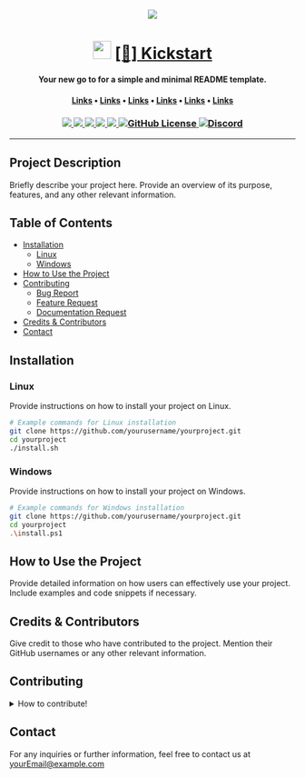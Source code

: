 <div align="center">
    <h1>
        <img src="titleBanner.png">
    </h1>
    <h1>
        <img src="titleLogo.png" height="32px">
        <a href="">[🚀] Kickstart</a>
    </h1>
    <h4><b>Your new go to for a simple and minimal README template.</b></h4>
    <h4>
        <a href="https://www.google.com">Links</a>
        •
        <a href="https://www.google.com">Links</a>
        •
        <a href="https://www.google.com">Links</a>
        •
        <a href="https://www.google.com">Links</a>
        •
        <a href="https://www.google.com">Links</a>
        •
        <a href="https://www.google.com">Links</a>
    </h4>
    <h3>
        <a href="https://www.github.com/KiraKenjiro">
            <img src="https://img.shields.io/badge/maintainer-Kira Kenjiro-purple">
        </a>
        <a href="https://www.google.com">
            <img src="https://img.shields.io/website?url=https://www.google.com">
        </a>
        <a href="https://github.com/KiraKenjiro/Kickstart">
            <img src="https://img.shields.io/badge/published-5th February 2024-teal">
        </a>
        <a href="">
            <img src="https://img.shields.io/github/last-commit/KiraKenjiro/Kickstart?color=blue&label=updated">
        </a>
        <a href="https://www.github.com/KiraKenjiro/Kickstart/releases/latest">
            <img src="https://img.shields.io/github/v/release/KiraKenjiro/Kickstart?color=blueviolet&label=version">
        </a>
        <a href="">
            <img alt="GitHub License" src="https://img.shields.io/github/license/KiraKenjiro/Kickstart">
        </a>
        <a href="https://discord.gg/PYHsdbQ6fK">
            <img alt="Discord" src="https://img.shields.io/discord/1099628748627791873?label=discord&color=7289da">
        </a>
    </h3>
</div>

---

## Project Description

Briefly describe your project here. Provide an overview of its purpose, features, and any other relevant information.

## Table of Contents

- [Installation](#installation)
  - [Linux](#linux)
  - [Windows](#windows)
- [How to Use the Project](#how-to-use-the-project)
- [Contributing](#contributing)
  - [Bug Report]()
  - [Feature Request]()
  - [Documentation Request]()
- [Credits & Contributors](#credits--contributors)
- [Contact](#contact)

## Installation

### Linux

Provide instructions on how to install your project on Linux.

```bash
# Example commands for Linux installation
git clone https://github.com/yourusername/yourproject.git
cd yourproject
./install.sh
```

### Windows

Provide instructions on how to install your project on Windows.

```bash
# Example commands for Windows installation
git clone https://github.com/yourusername/yourproject.git
cd yourproject
.\install.ps1
```

## How to Use the Project
Provide detailed information on how users can effectively use your project. Include examples and code snippets if necessary.

## Credits & Contributors
Give credit to those who have contributed to the project. Mention their GitHub usernames or any other relevant information.

## Contributing
<details>
<summary>How to contribute!</summary>
We welcome contributions from the community! If you would like to contribute, please follow the guidelines below.

<details>
<summary>Bug Report</summary>
If you encounter a bug, please create a detailed bug report following the template in CONTRIBUTING.md.
</details>

<details>
<summary>Feature Request</summary>
If you have a feature request, please create an issue following the template in CONTRIBUTING.md.
</details>

<details>
<summary>Documentation Request</summary>
If you find any gaps in documentation or would like to suggest improvements, please create an issue following the template in CONTRIBUTING.md.
</details>
</details>

## Contact
For any inquiries or further information, feel free to contact us at yourEmail@example.com
